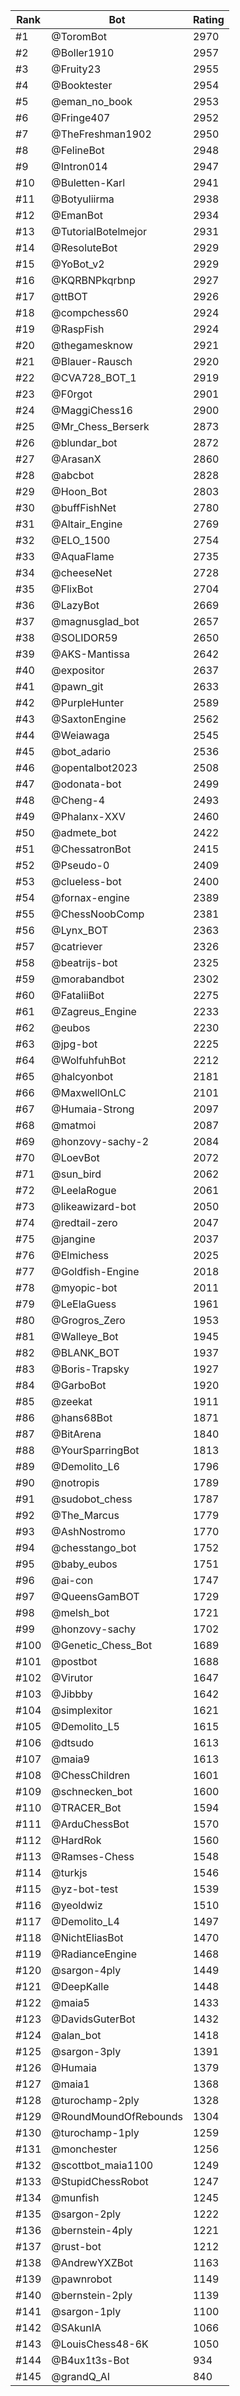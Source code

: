 Rank|Bot|Rating
---|---|---
#1|@ToromBot|2970
#2|@Boller1910|2957
#3|@Fruity23|2955
#4|@Booktester|2954
#5|@eman_no_book|2953
#6|@Fringe407|2952
#7|@TheFreshman1902|2950
#8|@FelineBot|2948
#9|@Intron014|2947
#10|@Buletten-Karl|2941
#11|@Botyuliirma|2938
#12|@EmanBot|2934
#13|@TutorialBotelmejor|2931
#14|@ResoluteBot|2929
#15|@YoBot_v2|2929
#16|@KQRBNPkqrbnp|2927
#17|@ttBOT|2926
#18|@compchess60|2924
#19|@RaspFish|2924
#20|@thegamesknow|2921
#21|@Blauer-Rausch|2920
#22|@CVA728_BOT_1|2919
#23|@F0rgot|2901
#24|@MaggiChess16|2900
#25|@Mr_Chess_Berserk|2873
#26|@blundar_bot|2872
#27|@ArasanX|2860
#28|@abcbot|2828
#29|@Hoon_Bot|2803
#30|@buffFishNet|2780
#31|@Altair_Engine|2769
#32|@ELO_1500|2754
#33|@AquaFlame|2735
#34|@cheeseNet|2728
#35|@FlixBot|2704
#36|@LazyBot|2669
#37|@magnusglad_bot|2657
#38|@SOLIDOR59|2650
#39|@AKS-Mantissa|2642
#40|@expositor|2637
#41|@pawn_git|2633
#42|@PurpleHunter|2589
#43|@SaxtonEngine|2562
#44|@Weiawaga|2545
#45|@bot_adario|2536
#46|@opentalbot2023|2508
#47|@odonata-bot|2499
#48|@Cheng-4|2493
#49|@Phalanx-XXV|2460
#50|@admete_bot|2422
#51|@ChessatronBot|2415
#52|@Pseudo-0|2409
#53|@clueless-bot|2400
#54|@fornax-engine|2389
#55|@ChessNoobComp|2381
#56|@Lynx_BOT|2363
#57|@catriever|2326
#58|@beatrijs-bot|2325
#59|@morabandbot|2302
#60|@FataliiBot|2275
#61|@Zagreus_Engine|2233
#62|@eubos|2230
#63|@jpg-bot|2225
#64|@WolfuhfuhBot|2212
#65|@halcyonbot|2181
#66|@MaxwellOnLC|2101
#67|@Humaia-Strong|2097
#68|@matmoi|2087
#69|@honzovy-sachy-2|2084
#70|@LoevBot|2072
#71|@sun_bird|2062
#72|@LeelaRogue|2061
#73|@likeawizard-bot|2050
#74|@redtail-zero|2047
#75|@jangine|2037
#76|@Elmichess|2025
#77|@Goldfish-Engine|2018
#78|@myopic-bot|2011
#79|@LeElaGuess|1961
#80|@Grogros_Zero|1953
#81|@Walleye_Bot|1945
#82|@BLANK_BOT|1937
#83|@Boris-Trapsky|1927
#84|@GarboBot|1920
#85|@zeekat|1911
#86|@hans68Bot|1871
#87|@BitArena|1840
#88|@YourSparringBot|1813
#89|@Demolito_L6|1796
#90|@notropis|1789
#91|@sudobot_chess|1787
#92|@The_Marcus|1779
#93|@AshNostromo|1770
#94|@chesstango_bot|1752
#95|@baby_eubos|1751
#96|@ai-con|1747
#97|@QueensGamBOT|1729
#98|@melsh_bot|1721
#99|@honzovy-sachy|1702
#100|@Genetic_Chess_Bot|1689
#101|@postbot|1688
#102|@Virutor|1647
#103|@Jibbby|1642
#104|@simplexitor|1621
#105|@Demolito_L5|1615
#106|@dtsudo|1613
#107|@maia9|1613
#108|@ChessChildren|1601
#109|@schnecken_bot|1600
#110|@TRACER_Bot|1594
#111|@ArduChessBot|1570
#112|@HardRok|1560
#113|@Ramses-Chess|1548
#114|@turkjs|1546
#115|@yz-bot-test|1539
#116|@yeoldwiz|1510
#117|@Demolito_L4|1497
#118|@NichtEliasBot|1470
#119|@RadianceEngine|1468
#120|@sargon-4ply|1449
#121|@DeepKalle|1448
#122|@maia5|1433
#123|@DavidsGuterBot|1432
#124|@alan_bot|1418
#125|@sargon-3ply|1391
#126|@Humaia|1379
#127|@maia1|1368
#128|@turochamp-2ply|1328
#129|@RoundMoundOfRebounds|1304
#130|@turochamp-1ply|1259
#131|@monchester|1256
#132|@scottbot_maia1100|1249
#133|@StupidChessRobot|1247
#134|@munfish|1245
#135|@sargon-2ply|1222
#136|@bernstein-4ply|1221
#137|@rust-bot|1212
#138|@AndrewYXZBot|1163
#139|@pawnrobot|1149
#140|@bernstein-2ply|1139
#141|@sargon-1ply|1100
#142|@SAkunIA|1066
#143|@LouisChess48-6K|1050
#144|@B4ux1t3s-Bot|934
#145|@grandQ_AI|840
